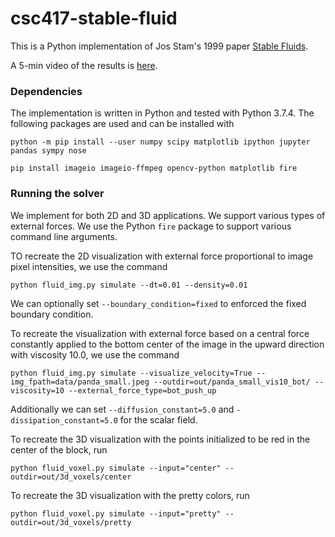 # csc417-stable-fluid

This is a Python implementation of Jos Stam's 1999 paper [Stable Fluids](https://graphics.stanford.edu/courses/cs448-01-spring/papers/stam.pdf).

A 5-min video of the results is [here](https://youtu.be/DIZUKA8GSEc).

### Dependencies

The implementation is written in Python and tested with Python 3.7.4. The following packages are used and can be installed with

    python -m pip install --user numpy scipy matplotlib ipython jupyter pandas sympy nose

    pip install imageio imageio-ffmpeg opencv-python matplotlib fire


### Running the solver

We implement for both 2D and 3D applications. We support various types of external forces. We use the Python `fire` package to support various command line arguments.

TO recreate the 2D visualization with external force proportional to image pixel intensities, we use the command

    python fluid_img.py simulate --dt=0.01 --density=0.01

We can optionally set `--boundary_condition=fixed` to enforced the fixed boundary condition.

To recreate the visualization with external force based on a central force constantly applied to the bottom center of the image in the upward direction with viscosity 10.0, we use the command

    python fluid_img.py simulate --visualize_velocity=True --img_fpath=data/panda_small.jpeg --outdir=out/panda_small_vis10_bot/ --viscosity=10 --external_force_type=bot_push_up

Additionally we can set `--diffusion_constant=5.0` and `-dissipation_constant=5.0` for the scalar field.

To recreate the 3D visualization with the points initialized to be red in the center of the block, run

    python fluid_voxel.py simulate --input="center" --outdir=out/3d_voxels/center

To recreate the 3D visualization with the pretty colors, run

    python fluid_voxel.py simulate --input="pretty" --outdir=out/3d_voxels/pretty